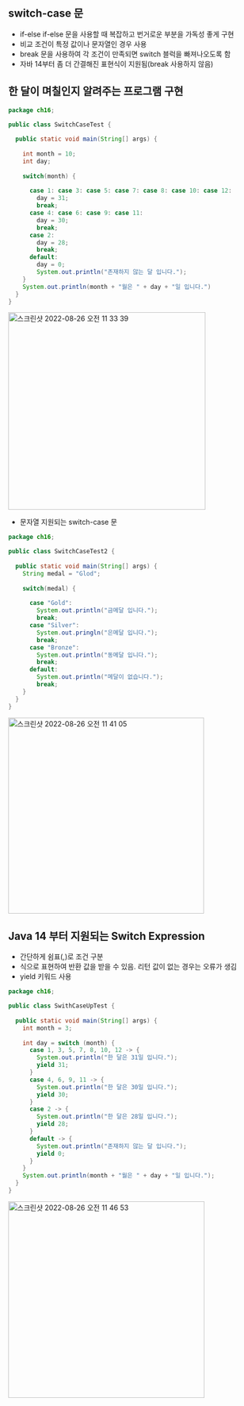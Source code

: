 ## switch-case 문
- if-else if-else 문을 사용할 때 복잡하고 번거로운 부분을 가독성 좋게 구현
- 비교 조건이 특정 값이나 문자열인 경우 사용
- break 문을 사용하여 각 조건이 만족되면 switch 블럭을 빠져나오도록 함
- 자바 14부터 좀 더 간결해진 표현식이 지원됨(break 사용하지 않음)

## 한 달이 며칠인지 알려주는 프로그램 구현
```Java
package ch16;

public class SwitchCaseTest {
  
  public static void main(String[] args) {
    
    int month = 10;
    int day;
    
    switch(month) {
      
      case 1: case 3: case 5: case 7: case 8: case 10: case 12:
        day = 31;
        break;
      case 4: case 6: case 9: case 11:
        day = 30;
        break;
      case 2:
        day = 28;
        break;
      default:
        day = 0;
        System.out.println("존재하지 않는 달 입니다.");
    }
    System.out.println(month + "월은 " + day + "일 입니다.")
  }
}
```

<img width="398" alt="스크린샷 2022-08-26 오전 11 33 39" src="https://user-images.githubusercontent.com/75515697/186804090-e395e415-7009-4ae5-afb4-8037fe32ff32.png">

- 문자열 지원되는 switch-case 문
```Java
package ch16;

public class SwitchCaseTest2 {
  
  public static void main(String[] args) {
    String medal = "Glod";
    
    switch(medal) {
      
      case "Gold":
        System.out.println("금메달 입니다.");
        break;
      case "Silver":
        System.out.pringln("은메달 입니다.");
        break;
      case "Bronze":
        System.out.println("동메달 입니다.");
        break;
      default:
        System.out.println("메달이 없습니다.");
        break;
    }
  }
}
```

<img width="395" alt="스크린샷 2022-08-26 오전 11 41 05" src="https://user-images.githubusercontent.com/75515697/186804996-0e3ab6f2-4d11-4777-9fde-37eb6e01f80e.png">

## Java 14 부터 지원되는 Switch Expression
- 간단하게 쉼표(,)로 조건 구분
- 식으로 표현하여 반환 값을 받을 수 있음. 리턴 값이 없는 경우는 오류가 생김
- yield 키워드 사용

```Java
package ch16;

public class SwithCaseUpTest {
  
  public static void main(String[] args) {
    int month = 3;
    
    int day = switch (month) {
      case 1, 3, 5, 7, 8, 10, 12 -> {
        System.out.println("한 달은 31일 입니다.");
        yield 31;
      }
      case 4, 6, 9, 11 -> {
        System.out.println("한 달은 30일 입니다.");
        yield 30;
      }
      case 2 -> {
        System.out.println("한 달은 28일 입니다.");
        yield 28;
      }
      default -> {
        System.out.println("존재하지 않는 달 입니다.");
        yield 0;
      }
    }
    System.out.println(month + "월은 " + day + "일 입니다.");
  }
}
```

<img width="396" alt="스크린샷 2022-08-26 오전 11 46 53" src="https://user-images.githubusercontent.com/75515697/186805723-5df44a5d-4c92-4328-8ed7-d4cfb1a0fc41.png">
